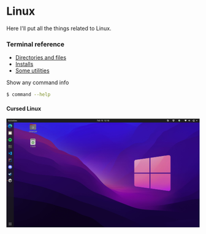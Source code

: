 # Linux

Here I'll put all the things related to Linux.

### Terminal reference

- [Directories and files](/directories.md)
- [Installs](/installs.md)
- [Some utilities](/terminal_utilities.md)

Show any command info

~~~bash
$ command --help
~~~

#### Cursed Linux
![Cursed Linux](/images/cursed_linux.png)